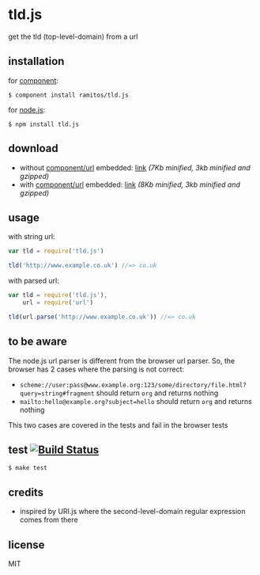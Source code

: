# tld.js

get the tld (top-level-domain) from a url

## installation

for [component](https://github.com/component/component):

    $ component install ramitos/tld.js

for [node.js](http://nodejs.org/):

    $ npm install tld.js

## download

 * without [component/url](https://github.com/component/url) embedded: [link](https://raw.github.com/ramitos/tld.js/master/dist/tld.js) *(7Kb minified, 3kb minified and gzipped)*
 * with [component/url](https://github.com/component/url) embedded: [link](https://raw.github.com/ramitos/tld.js/master/dist/tld.url.js) *(8Kb minified, 3kb minified and gzipped)*

## usage

with string url:

```js
var tld = require('tld.js')

tld('http://www.example.co.uk') //=> co.uk
```

with parsed url:

```js
var tld = require('tld.js'),
    url = require('url')

tld(url.parse('http://www.example.co.uk')) //=> co.uk
```

## to be aware

The node.js url parser is different from the browser url parser. So, the browser has 2 cases where the parsing is not correct:

 * `scheme://user:pass@www.example.org:123/some/directory/file.html?query=string#fragment` should return `org` and returns nothing
 * `mailto:hello@example.org?subject=hello` should return `org` and returns nothing

This two cases are covered in the tests and fail in the browser tests


## test [![Build Status](https://secure.travis-ci.org/ramitos/tld.js.png)](http://travis-ci.org/ramitos/tld.js)

    $ make test

## credits
 
 * inspired by URI.js where the second-level-domain regular expression comes from there

## license

MIT